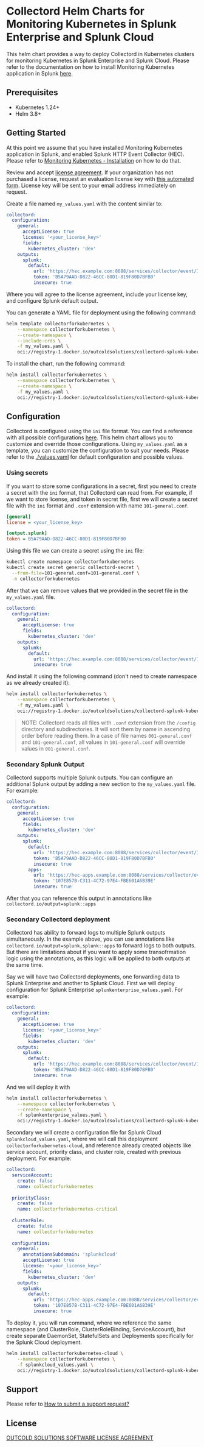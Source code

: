 # Collectord Helm Charts for Monitoring Kubernetes in Splunk Enterprise and Splunk Cloud

This helm chart provides a way to deploy Collectord in Kubernetes clusters for monitoring Kubernetes in Splunk Enterprise and Splunk Cloud.
Please refer to the documentation on how to install Monitoring Kubernetes application in Splunk [here](https://www.outcoldsolutions.com/docs/monitoring-kubernetes/).

## Prerequisites

- Kubernetes 1.24+
- Helm 3.8+

## Getting Started

At this point we assume that you have installed Monitoring Kubernetes application in Splunk, and enabled Splunk HTTP Event Collector (HEC). Please refer to
[Monitoring Kubernetes - Installation](https://www.outcoldsolutions.com/docs/monitoring-kubernetes/installation/) on how to do that.

Review and accept [license agreement](https://www.outcoldsolutions.com/docs/license-agreement/). If your organization has not purchased a license, 
request an evaluation license key with [this automated form](https://www.outcoldsolutions.com/trial/request/). License key will be sent to your email address immediately on request.

Create a file named `my_values.yaml` with the content similar to:

```yaml
collectord:
  configuration:
    general: 
      acceptLicense: true
      license: '<your_license_key>'
      fields:
        kubernetes_cluster: 'dev'
    outputs:
      splunk:
        default:
          url: 'https://hec.example.com:8088/services/collector/event/1.0'
          token: 'B5A79AAD-D822-46CC-80D1-819F80D7BFB0'
          insecure: true
```

Where you will agree to the license agreement, include your license key, and configure Splunk default output. 

You can generate a YAML file for deployment using the following command:

```bash
helm template collectorforkubernetes \
    --namespace collectorforkubernetes \
    --create-namespace \
    --include-crds \
    -f my_values.yaml \
    oci://registry-1.docker.io/outcoldsolutions/collectord-splunk-kubernetes > collectorforkubernetes.yaml
```

To install the chart, run the following command:

```bash
helm install collectorforkubernetes \
    --namespace collectorforkubernetes \
    --create-namespace \
    -f my_values.yaml \
    oci://registry-1.docker.io/outcoldsolutions/collectord-splunk-kubernetes
```

## Configuration

Collectord is configured using the `ini` file format. You can find a reference with all possible configurations [here](https://www.outcoldsolutions.com/docs/monitoring-kubernetes/reference/).
This helm chart allows you to customize and override those configurations.
Using `my_values.yaml` as a template, you can customize the configuration to suit your needs. Please refer to the [./values.yaml](./values.yaml) for default configuration and possible values.

### Using secrets

If you want to store some configurations in a secret, first you need to create a secret with the `ini` format, that Collectord can read from. For example, if we want to store license, and token in secret file,
first we will create a secret file with the `ini` format and `.conf` extension with name `101-general.conf`.

```ini
[general]
license = <your_license_key>

[output.splunk]
token = B5A79AAD-D822-46CC-80D1-819F80D7BFB0
```

Using this file we can create a secret using the `ini` file:

```bash
kubectl create namespace collectorforkubernetes
kubectl create secret generic collectord-secret \
  --from-file=101-general.conf=101-general.conf \
  -n collectorforkubernetes
```

After that we can remove values that we provided in the secret file in the `my_values.yaml` file.

```yaml
collectord:
  configuration:
    general: 
      acceptLicense: true
      fields:
        kubernetes_cluster: 'dev'
    outputs:
      splunk:
        default:
          url: 'https://hec.example.com:8088/services/collector/event/1.0'
          insecure: true
```

And install it using the following command (don't need to create namespace as we already created it):

```bash
helm install collectorforkubernetes \
    --namespace collectorforkubernetes \
    -f my_values.yaml \
    oci://registry-1.docker.io/outcoldsolutions/collectord-splunk-kubernetes
```

> NOTE: Collectord reads all files with `.conf` extension from the `/config` directory and subdirectories. It will sort them by name in ascending order before reading them.
> In a case of file names `001-general.conf` and `101-general.conf`, all values in `101-general.conf` will override values in `001-general.conf`.

### Secondary Splunk Output

Collectord supports multiple Splunk outputs. You can configure an additional Splunk output by adding a new section to the `my_values.yaml` file. For example:

```yaml
collectord:
  configuration:
    general: 
      acceptLicense: true
      fields:
        kubernetes_cluster: 'dev'
    outputs:
      splunk:
        default:
          url: 'https://hec.example.com:8088/services/collector/event/1.0'
          token: 'B5A79AAD-D822-46CC-80D1-819F80D7BFB0'
          insecure: true
        apps:
          url: 'https://hec-apps.example.com:8088/services/collector/event/1.0'
          token: '107E857B-C311-4C72-97E4-FBE601A6B39E'
          insecure: true
```

After that you can reference this output in annotations like `collectord.io/output=splunk::apps`

### Secondary Collectord deployment

Collectord has ability to forward logs to multiple Splunk outputs simultaneously. In the example above, you can use annotations like `collectord.io/output=splunk,splunk::apps` 
to forward logs to both outputs. But there are limitations about if you want to apply some transofrmation logic using the annotations, as this logic will be applied to both outputs at the same time.

Say we will have two Collectord deployments, one forwarding data to Splunk Enterprise and another to Splunk Cloud. First we will deploy configuration for Splunk Enterprise `splunkenterprise_values.yaml`. 
For example:

```yaml
collectord:
  configuration:
    general: 
      acceptLicense: true
      license: '<your_license_key>'
      fields:
        kubernetes_cluster: 'dev'
    outputs:
      splunk:
        default:
          url: 'https://hec.example.com:8088/services/collector/event/1.0'
          token: 'B5A79AAD-D822-46CC-80D1-819F80D7BFB0'
          insecure: true
```

And we will deploy it with 

```bash
helm install collectorforkubernetes \
    --namespace collectorforkubernetes \
    --create-namespace \
    -f splunkenterprise_values.yaml \
    oci://registry-1.docker.io/outcoldsolutions/collectord-splunk-kubernetes
```

Secondary we will create a configuration file for Splunk Cloud `splunkcloud_values.yaml`, where we will call this deployment
`collectorforkubernetes-cloud`, and reference already created objects like service account, priority class, and cluster role,
created with previous deployment.
For example:

```yaml
collectord:
  serviceAccount:
    create: false
    name: collectorforkubernetes
  
  priorityClass:
    create: false
    name: collectorforkubernetes-critical
    
  clusterRole:
    create: false
    name: collectorforkubernetes
  
  configuration:
    general: 
      annotationsSubdomain: 'splunkcloud'
      acceptLicense: true
      license: '<your_license_key>'
      fields:
        kubernetes_cluster: 'dev'
    outputs:
      splunk:
        default:
          url: 'https://hec-apps.example.com:8088/services/collector/event/1.0'
          token: '107E857B-C311-4C72-97E4-FBE601A6B39E'
          insecure: true
```

To deploy it, you will run command, where we reference the same namespace (and ClusterRole, ClusterRoleBinding, ServiceAccount), but create separate DaemonSet, StatefulSets and Deployments specifically for the Splunk Cloud deployment.

```bash
helm install collectorforkubernetes-cloud \
    --namespace collectorforkubernetes \
    -f splunkcloud_values.yaml \
    oci://registry-1.docker.io/outcoldsolutions/collectord-splunk-kubernetes
```

## Support

Please refer to [How to submit a support request?](https://www.outcoldsolutions.com/docs/faq/#how-to-submit-a-support-request)

## License

[OUTCOLD SOLUTIONS SOFTWARE LICENSE AGREEMENT](https://www.outcoldsolutions.com/docs/license-agreement/)